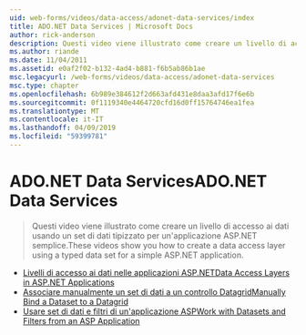 ```yaml
---
uid: web-forms/videos/data-access/adonet-data-services/index
title: ADO.NET Data Services | Microsoft Docs
author: rick-anderson
description: Questi video viene illustrato come creare un livello di accesso ai dati usando un set di dati tipizzato per un'applicazione ASP.NET semplice.
ms.author: riande
ms.date: 11/04/2011
ms.assetid: e0af2f02-b132-4ad4-b881-f6b5ab86b1ae
msc.legacyurl: /web-forms/videos/data-access/adonet-data-services
msc.type: chapter
ms.openlocfilehash: 6b989e384612f2d663afd431e8daa3afd17f6e6b
ms.sourcegitcommit: 0f1119340e4464720cfd16d0ff15764746ea1fea
ms.translationtype: MT
ms.contentlocale: it-IT
ms.lasthandoff: 04/09/2019
ms.locfileid: "59399781"
---
```

# <a name="adonet-data-services"></a><span data-ttu-id="4c80d-103">ADO.NET Data Services</span><span class="sxs-lookup"><span data-stu-id="4c80d-103">ADO.NET Data Services</span></span>

> <span data-ttu-id="4c80d-104">Questi video viene illustrato come creare un livello di accesso ai dati usando un set di dati tipizzato per un'applicazione ASP.NET semplice.</span><span class="sxs-lookup"><span data-stu-id="4c80d-104">These videos show you how to create a data access layer using a typed data set for a simple ASP.NET application.</span></span>


- [<span data-ttu-id="4c80d-105">Livelli di accesso ai dati nelle applicazioni ASP.NET</span><span class="sxs-lookup"><span data-stu-id="4c80d-105">Data Access Layers in ASP.NET Applications</span></span>](data-access-layers-in-aspnet-applications.md)
- [<span data-ttu-id="4c80d-106">Associare manualmente un set di dati a un controllo Datagrid</span><span class="sxs-lookup"><span data-stu-id="4c80d-106">Manually Bind a Dataset to a Datagrid</span></span>](how-to-manually-bind-a-dataset-to-a-datagrid.md)
- [<span data-ttu-id="4c80d-107">Usare set di dati e filtri di un'applicazione ASP</span><span class="sxs-lookup"><span data-stu-id="4c80d-107">Work with Datasets and Filters from an ASP Application</span></span>](how-to-work-with-datasets-and-filters-from-an-asp-application.md)
